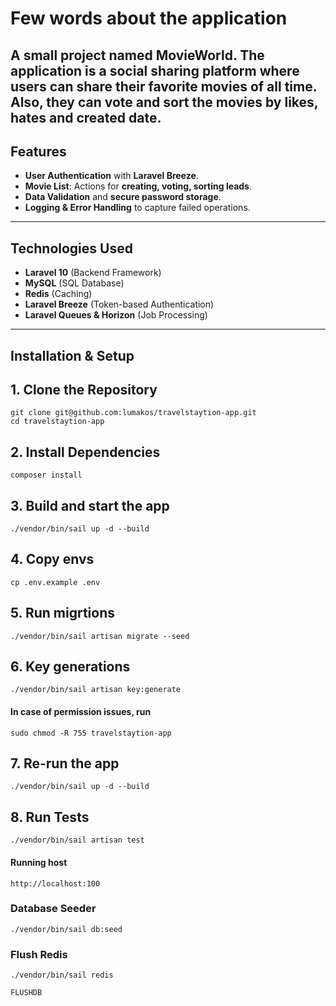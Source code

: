 # Few words about the application
A small project named MovieWorld. The application is a social sharing platform where users can share their 
favorite movies of all time. Also, they can vote and sort the movies by likes, hates and created date.
---

## Features

- **User Authentication** with **Laravel Breeze**.
- **Movie List**: Actions for **creating, voting, sorting leads**.
- **Data Validation** and **secure password storage**.
- **Logging & Error Handling** to capture failed operations.

---

## Technologies Used

- **Laravel 10** (Backend Framework)
- **MySQL** (SQL Database)
- **Redis** (Caching)
- **Laravel Breeze** (Token-based Authentication)
- **Laravel Queues & Horizon** (Job Processing)

---

## Installation & Setup

## 1. Clone the Repository
```
git clone git@github.com:lumakos/travelstaytion-app.git
cd travelstaytion-app
```

## 2. Install Dependencies
```
composer install
```

## 3. Build and start the app
```
./vendor/bin/sail up -d --build
```

## 4. Copy envs
```
cp .env.example .env
```

## 5. Run migrtions
```
./vendor/bin/sail artisan migrate --seed
```

## 6. Key generations
```
./vendor/bin/sail artisan key:generate
```
#### In case of permission issues, run
```
sudo chmod -R 755 travelstaytion-app
```

## 7. Re-run the app
```
./vendor/bin/sail up -d --build
```

## 8. Run Tests
```
./vendor/bin/sail artisan test
```

#### Running host
```
http://localhost:100
```

### Database Seeder
```
./vendor/bin/sail db:seed
```

### Flush Redis
```
./vendor/bin/sail redis

FLUSHDB
```
